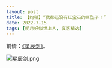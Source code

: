 ```yaml
---
layout: post
title: 【约稿】“我都还没有红宝石的耳坠子！”
date: 2022-7-15
tags: [明月好似世上人, 宴客精选]
---
```


前情：[《星辰剑》](https://eglantine-shell.github.io/dreamboat/dream19/ "dream19")。

![星辰剑.png](https://s2.loli.net/2022/08/27/LlGZmKFD7P5fQxv.jpg)
